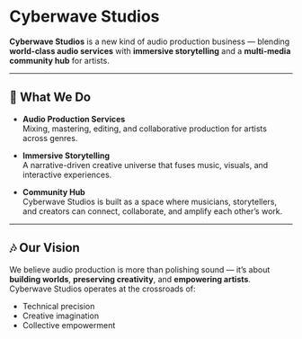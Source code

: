 # Cyberwave Studios

**Cyberwave Studios** is a new kind of audio production business — blending **world-class audio services** with **immersive storytelling** and a **multi-media community hub** for artists.

---

## 🌌 What We Do
- **Audio Production Services**  
  Mixing, mastering, editing, and collaborative production for artists across genres.

- **Immersive Storytelling**  
  A narrative-driven creative universe that fuses music, visuals, and interactive experiences.

- **Community Hub**  
  Cyberwave Studios is built as a space where musicians, storytellers, and creators can connect, collaborate, and amplify each other’s work.

---

## 🎶 Our Vision
We believe audio production is more than polishing sound — it’s about **building worlds**, **preserving creativity**, and **empowering artists**.  
Cyberwave Studios operates at the crossroads of:
- Technical precision  
- Creative imagination  
- Collective empowerment
